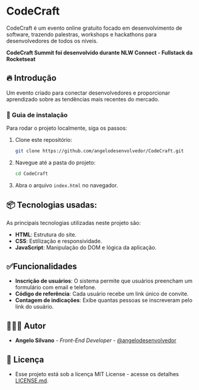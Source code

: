 # CodeCraft

CodeCraft é um evento online gratuito focado em desenvolvimento de software, trazendo palestras, workshops e hackathons para desenvolvedores de todos os níveis.

**CodeCraft Summit foi desenvolvido durante NLW Connect - Fullstack da Rocketseat**

## 🔥 Introdução

Um evento criado para conectar desenvolvedores e proporcionar aprendizado sobre as tendências mais recentes do mercado.

### 🔨 Guia de instalação

Para rodar o projeto localmente, siga os passos:

1. Clone este repositório:
   ```sh
   git clone https://github.com/angelodesenvolvedor/CodeCraft.git
   ```
2. Navegue até a pasta do projeto:
   ```sh
   cd CodeCraft
   ```
3. Abra o arquivo `index.html` no navegador.

## 📦 Tecnologias usadas:

As principais tecnologias utilizadas neste projeto são:
- **HTML**: Estrutura do site.
- **CSS**: Estilização e responsividade.
- **JavaScript**: Manipulação do DOM e lógica da aplicação.

## ✅Funcionalidades
- **Inscrição de usuários**: O sistema permite que usuários preencham um formulário com email e telefone.
- **Código de referência**: Cada usuário recebe um link único de convite.
- **Contagem de indicações**: Exibe quantas pessoas se inscreveram pelo link do usuário.

## 🧑🏽‍💻 Autor
  * **Angelo Silvano** - *Front-End Developer* - [@angelodesenvolvedor](https://github.com/angelodesenvolvedor)

## 📄 Licença

* Esse projeto está sob a licença MIT License - acesse os detalhes [LICENSE.md](https://github.com/angelodesenvolvedor/CodeCraft/tree/master?tab=MIT-1-ov-file).   
    
